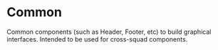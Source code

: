 # Common

Common components (such as Header, Footer, etc) to build graphical interfaces. Intended to be used for cross-squad components.
